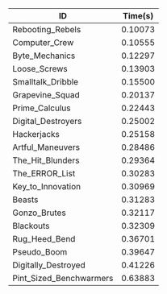 |ID|Time(s)|
|-|-|
|Rebooting_Rebels|0.10073|
|Computer_Crew|0.10555|
|Byte_Mechanics|0.12297|
|Loose_Screws|0.13903|
|Smalltalk_Dribble|0.15500|
|Grapevine_Squad|0.20137|
|Prime_Calculus|0.22443|
|Digital_Destroyers|0.25002|
|Hackerjacks|0.25158|
|Artful_Maneuvers|0.28486|
|The_Hit_Blunders|0.29364|
|The_ERROR_List|0.30283|
|Key_to_Innovation|0.30969|
|Beasts|0.31283|
|Gonzo_Brutes|0.32117|
|Blackouts|0.32309|
|Rug_Heed_Bend|0.36701|
|Pseudo_Boom|0.39647|
|Digitally_Destroyed|0.41226|
|Pint_Sized_Benchwarmers|0.63883|
